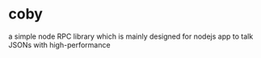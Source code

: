 # coby
a simple node RPC library which is mainly designed for nodejs app to talk JSONs with high-performance
